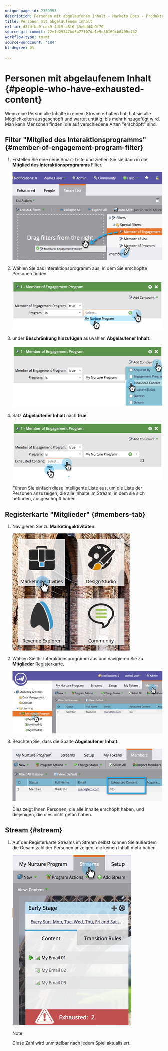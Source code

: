 ```yaml
---
unique-page-id: 2359953
description: Personen mit abgelaufenem Inhalt - Marketo Docs - Produktdokumentation
title: Personen mit abgelaufenem Inhalt
exl-id: d32dfbc0-cac9-4df9-a8f6-45ebdd4a9f79
source-git-commit: 72e1d29347bd5b77107da1e9c30169cb6490c432
workflow-type: tm+mt
source-wordcount: '184'
ht-degree: 0%

---
```


# Personen mit abgelaufenem Inhalt {#people-who-have-exhausted-content}

Wenn eine Person alle Inhalte in einem Stream erhalten hat, hat sie alle Möglichkeiten ausgeschöpft und wartet untätig, bis mehr hinzugefügt wird. Man kann Menschen finden, die auf verschiedene Arten &quot;erschöpft&quot; sind.

## Filter &quot;Mitglied des Interaktionsprogramms&quot; {#member-of-engagement-program-filter}

1. Erstellen Sie eine neue Smart-Liste und ziehen Sie sie dann in die **Mitglied des Interaktionsprogramms** Filter.

   ![](assets/image2014-9-15-18-20-0.png)

1. Wählen Sie das Interaktionsprogramm aus, in dem Sie erschöpfte Personen finden.

   ![](assets/image2014-9-15-18-3a20-3a11.png)

1. under **Beschränkung hinzufügen** auswählen **Abgelaufener Inhalt**.

   ![](assets/image2014-9-15-18-3a20-3a17.png)

1. Satz **Abgelaufener Inhalt** nach **true**.

   ![](assets/image2014-9-15-18-3a20-3a21.png)

   Führen Sie einfach diese intelligente Liste aus, um die Liste der Personen anzuzeigen, die alle Inhalte im Stream, in dem sie sich befinden, ausgeschöpft haben.

## Registerkarte &quot;Mitglieder&quot; {#members-tab}

1. Navigieren Sie zu **Marketingaktivitäten**.

   ![](assets/ma.png)

1. Wählen Sie Ihr Interaktionsprogramm aus und navigieren Sie zu **Mitglieder** Registerkarte.

   ![](assets/memberstab.jpg)

1. Beachten Sie, dass die Spalte **Abgelaufener Inhalt**.

   ![](assets/image2014-9-15-18-3a21-3a7.png)

   Dies zeigt Ihnen Personen, die alle Inhalte erschöpft haben, und diejenigen, die dies nicht getan haben.

## Stream {#stream}

1. Auf der Registerkarte Streams im Stream selbst können Sie außerdem die Gesamtzahl der Personen anzeigen, die keinen Inhalt mehr haben.

   ![](assets/image2014-9-15-18-3a21-3a38.png)

   >[!NOTE]
   >
   >Diese Zahl wird unmittelbar nach jedem Spiel aktualisiert.
